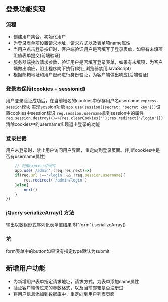 ## 登录功能实现
### 流程
- 创建用户集合，初始化用户
- 为登录表单项设置请求地址，请求方式以及表单项name属性
- 当用户点击登录按钮时，客户端验证用户是否填写了登录表单，如果有未填项阻值表单提交(前端验证)
- 服务器端接收请求参数，验证用户是否填写登录表单，如果有未填项，为客户端做出响应，阻止程序向下执行(防止浏览器禁用JavaScript)
- 根据邮箱地址和用户密码进行身份验证，为客户端做出响应(后端验证)

### 登录态保持(cookies + sessionid)
用户登录验证成功后，在当前域名的cookies中保存用户名username
```express-session```模块 实现session功能
```app.use(session({secret: 'secret key'}))```设置cookies中session标识
```req.session.username```拿到session中的属性
```req.session.destroy(()=>{res.clearCookies('');res.redirect('/login')})``` 清除cookies中的username实现退出登录的功能

### 登录拦截
用户未登录时，禁止用户访问用户界面，重定向到登录页面。(判断cookies中是否有username属性)
```javascript
    // 利用express中间件
    app.use('/admin',(req,res,next)=>{
    if(req.url !=='/login' && !req.session.username){
        res.redirect('/admin/login')
    }else{
        next()
    }
})
```
### jQuery  serializeArray() 方法
输出以数组形式序列化表单值结果 $("form").serializeArray()

### 坑
form表单中的button如果没有指定type默认为submit


## 新增用户功能
- 为新增用户表单指定请求地址，请求方式，为表单添加name属性
- 验证客户端传过来的参数格式，以及当前邮箱是否注册过
- 将用户信息添加到数据库中，重定向到用户列表页面